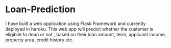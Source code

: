 # Loan-Prediction
I have built a web application using Flask Framework and currently deployed in heroku. This web app will predict whether the customer is eligibile fo rloan or not , based on their loan amount, term, applicant income, property area ,credit history etc.

